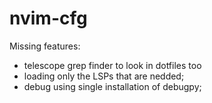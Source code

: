 # nvim-cfg

Missing features:

* telescope grep finder to look in dotfiles too
* loading only the LSPs that are nedded;
* debug using single installation of debugpy;


